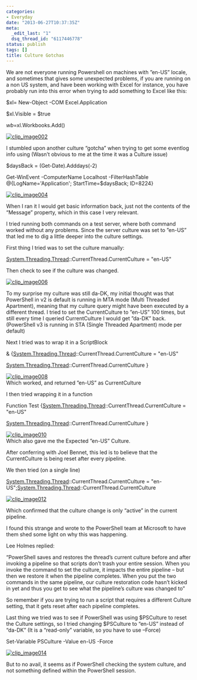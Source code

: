 ```yaml
---
categories:
- Everyday
date: "2013-06-27T10:37:35Z"
meta:
  _edit_last: "1"
  dsq_thread_id: "6117446778"
status: publish
tags: []
title: Culture Gotchas
---
```

We are not everyone running Powershell on machines with ”en-US” locale, and sometimes that gives some unexpected problems, if you are running on a non US system, and have been working with Excel for instance, you have probably run into this error when trying to add something to Excel like this:

$xl= New-Object -COM Excel.Application

$xl.Visible = $true

$wb=$xl.Workbooks.Add()

[![clip_image002](/assets/images/clip_image002_thumb.jpg "clip\_image002")](http://www.xipher.dk/assets/images/uploads/clip_image002.jpg)

I stumbled upon another culture “gotcha” when trying to get some eventlog info using (Wasn’t obvious to me at the time it was a Culture issue)

$daysBack = (Get-Date).Adddays(-2)

Get-WinEvent -ComputerName Localhost -FilterHashTable @{LogName='Application'; StartTime=$daysBack; ID=8224}

[![clip_image004](/assets/images/clip_image004_thumb.jpg "clip\_image004")](http://www.xipher.dk/assets/images/uploads/clip_image004.jpg)

When I ran it I would get basic information back, just not the contents of the “Message” property, which in this case I very relevant.

I tried running both commands on a test server, where both command worked without any problems. Since the server culture was set to ”en-US” that led me to dig a little deeper into the culture settings.

First thing I tried was to set the culture manually:

[System.Threading.Thread]::CurrentThread.CurrentCulture = "en-US"

Then check to see if the culture was changed.

[System.Threading.Thread]::CurrentThread.CurrentCulture

[![clip_image006](/assets/images/clip_image006_thumb.jpg "clip\_image006")](http://www.xipher.dk/assets/images/uploads/clip_image006.jpg)

To my surprise my culture was still da-DK, my initial thought was that PowerShell in v2 is default is running in MTA mode (Multi Threaded Apartment), meaning that my culture query might have been executed by a different thread. I tried to set the CurrentCulture to ”en-US” 100 times, but still every time I queried CurrentCulture I would get ”da-DK” back. (PowerShell v3 is running in STA (Single Threaded Apartment) mode per default)

Next I tried was to wrap it in a ScriptBlock

& {[System.Threading.Thread]::CurrentThread.CurrentCulture = "en-US"

[System.Threading.Thread]::CurrentThread.CurrentCulture }

[![clip_image008](/assets/images/clip_image008_thumb.jpg "clip\_image008")](http://www.xipher.dk/assets/images/uploads/clip_image008.jpg)  
Which worked, and returned ”en-US” as CurrentCulture

I then tried wrapping it in a function

Function Test {[System.Threading.Thread]::CurrentThread.CurrentCulture = "en-US"

[System.Threading.Thread]::CurrentThread.CurrentCulture }

[![clip_image010](/assets/images/clip_image010_thumb.jpg "clip\_image010")](http://www.xipher.dk/assets/images/uploads/clip_image010.jpg)  
Which also gave me the Expected ”en-US” Culture.

After conferring with Joel Bennet, this led is to believe that the CurrentCulture is being reset after every pipeline.

We then tried (on a single line)

[System.Threading.Thread]::CurrentThread.CurrentCulture = "en-US";[System.Threading.Thread]::CurrentThread.CurrentCulture

[![clip_image012](/assets/images/clip_image012_thumb.jpg "clip\_image012")](http://www.xipher.dk/assets/images/uploads/clip_image012.jpg)

Which confirmed that the culture change is only “active” in the current pipeline.

I found this strange and wrote to the PowerShell team at Microsoft to have them shed some light on why this was happening.

Lee Holmes replied:

“PowerShell saves and restores the thread’s current culture before and after invoking a pipeline so that scripts don’t trash your entire session. When you invoke the command to set the culture, it impacts the entire pipeline – but then we restore it when the pipeline completes. When you put the two commands in the same pipeline, our culture restoration code hasn’t kicked in yet and thus you get to see what the pipeline’s culture was changed to”

So remember if you are trying to run a script that requires a different Culture setting, that it gets reset after each pipeline completes.

Last thing we tried was to see if PowerShell was using $PSCulture to reset the Culture settings, so I tried changing $PSCulture to “en-US” instead of “da-DK” (It is a “read-only” variable, so you have to use –Force)

Set-Variable PSCulture -Value en-US -Force

[![clip_image014](/assets/images/clip_image014_thumb.jpg "clip\_image014")](http://www.xipher.dk/assets/images/uploads/clip_image014.jpg)

But to no avail, it seems as if PowerShell checking the system culture, and not something defined within the PowerShell session.

